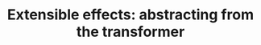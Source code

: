 ---
title: ! 'Extensible effects: abstracting from the transformer'
url: http://ro-che.info/articles/2014-12-06-abstracting-from-transformer
authors:
- Roman Cheplyaka
type: article
tags:
- extensible effects
doHaskell-type: blog post
dohaskell-year: 2014
---